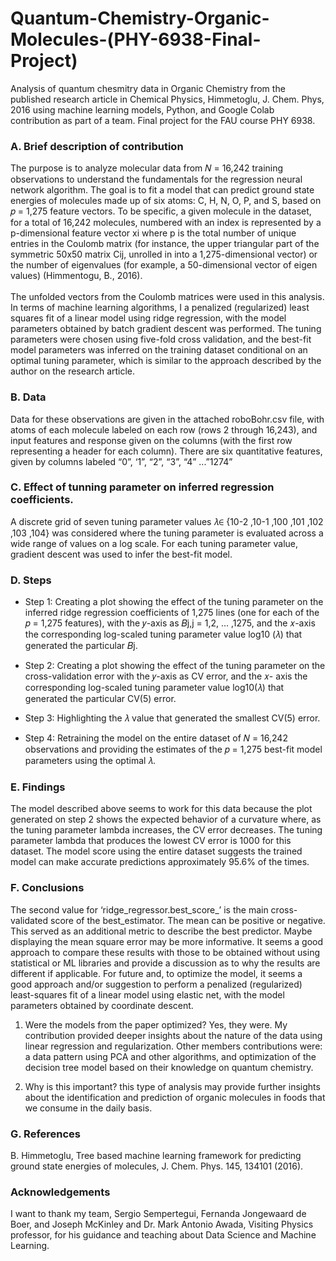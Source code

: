 # Quantum-Chemistry-Organic-Molecules-(PHY-6938-Final-Project)
Analysis of quantum chesmitry data in Organic Chemistry from the published research article in Chemical
Physics, Himmetoglu, J. Chem. Phys, 2016 using machine learning models, Python, and Google Colab contribution as part of a team. Final project for the FAU course PHY 6938.

### A. Brief description of contribution<br>
  The purpose is to analyze molecular data from 𝑁 = 16,242 training observations to understand the fundamentals for the regression neural network algorithm.
The goal is to fit a model that can predict ground state energies of molecules made up of six atoms: C, H, N, O, P, and S, based on 𝑝 = 1,275 feature vectors.
  To be specific, a given molecule in the dataset, for a total of 16,242 molecules, numbered with an index is represented by a p-dimensional feature vector xi where p is the total number of unique entries in the Coulomb matrix (for instance, the upper triangular part of the symmetric 50x50 matrix Cij, unrolled in into a 1,275-dimensional vector) or the number of eigenvalues (for example, a 50-dimensional vector of eigen values) (Himmentogu, B., 2016). 
<br>
<br>
The unfolded vectors from the Coulomb matrices were used in this analysis. In terms of machine learning algorithms, I  a penalized (regularized) least squares fit of a linear model using ridge regression, with the model parameters obtained by batch gradient descent was performed. The tuning parameters were chosen using five-fold cross validation, and the best-fit model parameters was inferred on the training dataset conditional on an optimal tuning parameter, which is similar to the approach described by the author on the research article.

### B. Data<br>
  Data for these observations are given in the attached roboBohr.csv file, with atoms of each molecule labeled on each row (rows 2 through 16,243), and input features and response given on the columns (with the first row representing a header for each column). There are six quantitative features, given by columns labeled “0”, ‘1”, “2”, “3”, “4” ...”1274”

### C. Effect of tunning parameter on inferred regression coefficients.<br>
  A discrete grid of seven tuning parameter values 𝜆∈ {10-2 ,10-1 ,100 ,101 ,102 ,103 ,104} was considered where the tuning parameter is evaluated across a wide range of values on a log scale. For each tuning parameter value, gradient descent was used to infer the best-fit model.

### D. Steps<br>
* Step 1: 
Creating a plot showing the effect of the tuning parameter on the inferred ridge regression coefficients of 1,275 lines (one for each of the 𝑝 = 1,275 features), with the 𝑦-axis as 𝐵j,j = 1,2, ... ,1275, and the 𝑥-axis the corresponding log-scaled tuning parameter value log10 (𝜆) that generated the particular 𝐵j. 

* Step 2: 
Creating a plot showing the effect of the tuning parameter on the cross-validation error with the 𝑦-axis as CV error, and the 𝑥- axis the corresponding log-scaled tuning parameter value log10(𝜆) that generated the particular CV(5) error. 

* Step 3: Highlighting the 𝜆 value that generated the smallest CV(5) error.

* Step 4: 
Retraining the model on the entire dataset of 𝑁 = 16,242 observations and providing the estimates of the 𝑝 = 1,275 best-fit model parameters using the optimal 𝜆. 

### E. Findings <br>
  The model described above seems to work for this data because the plot generated on step 2 shows the expected behavior of a curvature where, as the tuning parameter lambda increases, the CV error decreases. The tuning parameter lambda that produces the lowest CV error is 1000 for this dataset. The model score using the entire dataset suggests the trained model can make accurate predictions approximately 95.6% of the times.

### F. Conclusions<br>
  The second value for ‘ridge_regressor.best_score_’ is the main cross-validated score of the best_estimator. The mean
can be positive or negative. This served as an additional metric to describe the best predictor. Maybe displaying the mean square error may be more informative.
It seems a good approach to compare these results with those to be obtained without using statistical or ML libraries and provide a discussion as to why the results are different if applicable.
For future and, to optimize the model, it seems a good approach and/or suggestion to perform a penalized (regularized) least-squares fit of a linear model using elastic net, with the model parameters obtained by coordinate descent.

1. Were the models from the paper optimized?  Yes, they were. My contribution provided deeper insights about the nature of the data using linear regression and regularization. Other members contributions were: a data pattern using PCA and other algorithms, and optimization of the decision tree model based on their knowledge on quantum chemistry. 

2. Why is this important? this type of analysis may provide further insights about the identification and prediction of organic molecules in foods that we consume in the daily basis. 

### G. References<br>
B. Himmetoglu, Tree based machine learning framework for predicting ground state energies of molecules, J. Chem. Phys. 145, 134101 (2016).
<br> 


### Acknowledgements 
  I want to thank my team, Sergio Sempertegui, Fernanda Jongewaard de Boer, and Joseph McKinley and Dr. Mark Antonio Awada, Visiting Physics professor, for his guidance and teaching about Data Science and Machine Learning.<br>


